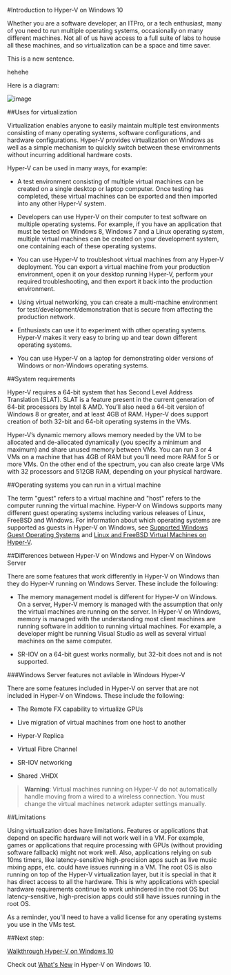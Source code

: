 #Introduction to Hyper-V on Windows 10

Whether you are a software developer, an ITPro, or a tech enthusiast, many of you need to run multiple operating systems, occasionally on many different machines.
Not all of us have access to a full suite of labs to house all these machines, and so virtualization can be a space and time saver.


This is a new sentence.

hehehe

Here is a diagram:

![image](media/ProductionCheckpoints_new.png)

##Uses for virtualization

Virtualization enables anyone to easily maintain multiple test environments consisting of many operating systems, software configurations, and hardware configurations.
Hyper-V provides virtualization on Windows as well as a simple mechanism to quickly switch between these environments without incurring additional hardware costs.
  


Hyper-V can be used in many ways, for example:
- A test environment consisting of multiple virtual machines can be created on a single desktop or laptop computer.
    Once testing has completed, these virtual machines can be exported and then imported into any other Hyper-V system.
    
- Developers can use Hyper-V on their computer to test software on multiple operating systems.
    For example, if you have an application that must be tested on Windows 8, Windows 7 and a Linux operating system, multiple virtual machines can be created on your development system, one containing each of these operating systems.
    
- You can use Hyper-V to troubleshoot virtual machines from any Hyper-V deployment.
    You can export a virtual machine from your production environment, open it on your desktop running Hyper-V, perform your required troubleshooting, and then export it back into the production environment.
    

- Using virtual networking, you can create a multi-machine environment for test/development/demonstration that is secure from affecting the production network.
    
- Enthusiasts can use it to experiment with other operating systems.
    Hyper-V makes it very easy to bring up and tear down different operating systems.
    
- You can use Hyper-V on a laptop for demonstrating older versions of Windows or non-Windows operating systems.
    


##System requirements

Hyper-V requires a 64-bit system that has Second Level Address Translation (SLAT). SLAT is a feature present in the current generation of 64-bit processors by Intel & AMD. You’ll also need a 64-bit version of Windows 8 or greater, and at least 4GB of RAM. Hyper-V does support creation of both 32-bit and 64-bit operating systems in the VMs.

Hyper-V’s dynamic memory allows memory needed by the VM to be allocated and de-allocated dynamically (you specify a minimum and maximum) and share unused memory between VMs.
You can run 3 or 4 VMs on a machine that has 4GB of RAM but you'll need more RAM for 5 or more VMs.
On the other end of the spectrum, you can also create large VMs with 32 processors and 512GB RAM, depending on your physical hardware.

##Operating systems you can run in a virtual machine

The term "guest" refers to a virtual machine and "host" refers to the computer running the virtual machine.
Hyper-V on Windows supports many different guest operating systems including various releases of Linux, FreeBSD and Windows.
For information about which operating systems are supported as guests in Hyper-V on Windows, see [Supported Windows Guest Operating Systems](supported_guest_os.md) and [Linux and FreeBSD Virtual Machines on Hyper-V](https://technet.microsoft.com/library/dn531030.aspx).



##Differences between Hyper-V on Windows and Hyper-V on Windows Server

There are some features that work differently in Hyper-V on Windows than they do Hyper-V running on Windows Server.
These include the following:

- The memory management model is different for Hyper-V on Windows.
    On a server, Hyper-V memory is managed with the assumption that only the virtual machines are running on the server.
    In Hyper-V on Windows, memory is managed with the understanding most client machines are running software in addition to running virtual machines.
    For example, a developer might be running Visual Studio as well as several virtual machines on the same computer.
    
- SR-IOV on a 64-bit guest works normally, but 32-bit does not and is not supported.


###Windows Server features not avilable in Windows Hyper-V

There are some features included in Hyper-V on server that are not included in Hyper-V on Windows.
These include the following:

- The Remote FX capability to virtualize GPUs
    

- Live migration of virtual machines from one host to another
    
- Hyper-V Replica
    
- Virtual Fibre Channel
    
- SR-IOV networking
    
- Shared .VHDX


> **Warning**: Virtual machines running on Hyper-V do not automatically handle moving from a wired to a wireless connection.
> You must change the virtual machines network adapter settings manually.

##Limitations

Using virtualization does have limitations.
Features or applications that depend on specific hardware will not work well in a VM.
For example, games or applications that require processing with GPUs (without providing software fallback) might not work well.
Also, applications relying on sub 10ms timers, like latency-sensitive high-precision apps such as live music mixing apps, etc. could have issues running in a VM.
The root OS is also running on top of the Hyper-V virtualization layer, but it is special in that it has direct access to all the hardware.
This is why applications with special hardware requirements continue to work unhindered in the root OS but latency-sensitive, high-precision apps could still have issues running in the root OS.

As a reminder, you'll need to have a valid license for any operating systems you use in the VMs test.

##Next step:

[Walkthrough Hyper-V on Windows 10](..\quick_start\walkthrough.md)


Check out [What's New](whats_new.md) in Hyper-V on Windows 10.





